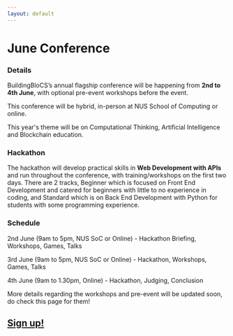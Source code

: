 ```yaml
---
layout: default
---
```


# June Conference

### Details

BuildingBloCS’s annual flagship conference will be happening from **2nd to 4th June**, with optional pre-event workshops before the event.

This conference will be hybrid, in-person at NUS School of Computing or online.

This year's theme will be on Computational Thinking, Artificial Intelligence and Blockchain education.

### Hackathon
The hackathon will develop practical skills in **Web Development with APIs** and run throughout the conference, with training/workshops on the first two days. There are 2 tracks, Beginner which is focused on Front End Development and catered for beginners with little to no experience in coding, and Standard which is on Back End Development with Python for students with some programming experience.

### Schedule

2nd June (9am to 5pm, NUS SoC or Online) - Hackathon Briefing, Workshops, Games, Talks

3rd June (9am to 5pm, NUS SoC or Online) - Hackathon, Workshops, Games, Talks

4th June (9am to 1.30pm, Online) -  Hackathon, Judging, Conclusion

More details regarding the workshops and pre-event will be updated soon, do check this page for them!

## <a class="btn" href="https://forms.gle/nRpQHPDduMHhZ9f37">Sign up!</a>
